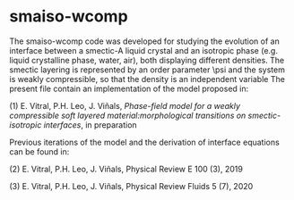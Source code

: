 # smaiso-wcomp
The smaiso-wcomp code was developed for studying the evolution of an interface between a smectic-A liquid crystal and an isotropic phase (e.g. liquid crystalline phase, water, air), both displaying different densities. The smectic layering is represented by an order parameter \psi and the system is weakly compressible, so that the density is an independent variable The present file contain an implementation of the model proposed in: 

(1) E. Vitral, P.H. Leo, J. Viñals, *Phase-field model for a weakly compressible soft layered material:morphological transitions on smectic-isotropic interfaces*, in preparation

Previous iterations of the model and the derivation of interface equations can be found in:

(2) E. Vitral, P.H. Leo, J. Viñals, Physical Review E 100 (3), 2019 

(3) E. Vitral, P.H. Leo, J. Viñals, Physical Review Fluids 5 (7), 2020 
